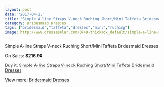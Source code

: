 ```yaml
---
layout: post
date: '2017-04-21'
title: "Simple A-line Straps V-neck Ruching Short/Mini Taffeta Bridesmaid Dresses"
category: Bridesmaid Dresses
tags: ["bridesmaid","taffeta","dresses","mini","ruching"]
image: http://www.dressesular.com/3749-thickbox_default/simple-a-line-straps-v-neck-ruching-short-mini-taffeta-bridesmaid-dresses.jpg
---
```

Simple A-line Straps V-neck Ruching Short/Mini Taffeta Bridesmaid Dresses

On Sales: **$216.98**
<a href="https://www.dressesular.com/bridesmaid-dresses/1452-simple-a-line-straps-v-neck-ruching-short-mini-taffeta-bridesmaid-dresses.html"><amp-img layout="responsive" width="600" height="600" src="//www.dressesular.com/3749-thickbox_default/simple-a-line-straps-v-neck-ruching-short-mini-taffeta-bridesmaid-dresses.jpg" alt="Simple A-line Straps V-neck Ruching Short/Mini Taffeta Bridesmaid Dresses 0" /></a>

Buy it: [Simple A-line Straps V-neck Ruching Short/Mini Taffeta Bridesmaid Dresses](https://www.dressesular.com/bridesmaid-dresses/1452-simple-a-line-straps-v-neck-ruching-short-mini-taffeta-bridesmaid-dresses.html "Simple A-line Straps V-neck Ruching Short/Mini Taffeta Bridesmaid Dresses")

View more: [Bridesmaid Dresses](https://www.dressesular.com/4-bridesmaid-dresses "Bridesmaid Dresses")